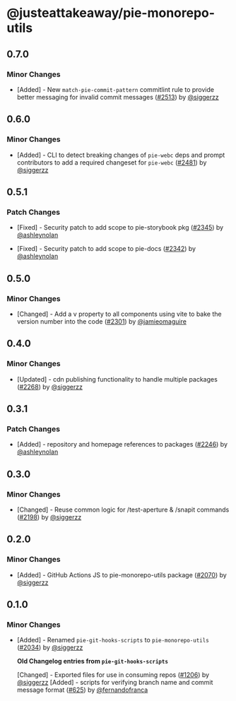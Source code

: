 # @justeattakeaway/pie-monorepo-utils

## 0.7.0

### Minor Changes

- [Added] - New `match-pie-commit-pattern` commitlint rule to provide better messaging for invalid commit messages ([#2513](https://github.com/justeattakeaway/pie/pull/2513)) by [@siggerzz](https://github.com/siggerzz)

## 0.6.0

### Minor Changes

- [Added] - CLI to detect breaking changes of `pie-webc` deps and prompt contributors to add a required changeset for `pie-webc` ([#2481](https://github.com/justeattakeaway/pie/pull/2481)) by [@siggerzz](https://github.com/siggerzz)

## 0.5.1

### Patch Changes

- [Fixed] - Security patch to add scope to pie-storybook pkg ([#2345](https://github.com/justeattakeaway/pie/pull/2345)) by [@ashleynolan](https://github.com/ashleynolan)

- [Fixed] - Security patch to add scope to pie-docs ([#2342](https://github.com/justeattakeaway/pie/pull/2342)) by [@ashleynolan](https://github.com/ashleynolan)

## 0.5.0

### Minor Changes

- [Changed] - Add a v property to all components using vite to bake the version number into the code ([#2301](https://github.com/justeattakeaway/pie/pull/2301)) by [@jamieomaguire](https://github.com/jamieomaguire)

## 0.4.0

### Minor Changes

- [Updated] - cdn publishing functionality to handle multiple packages ([#2268](https://github.com/justeattakeaway/pie/pull/2268)) by [@siggerzz](https://github.com/siggerzz)

## 0.3.1

### Patch Changes

- [Added] - repository and homepage references to packages ([#2246](https://github.com/justeattakeaway/pie/pull/2246)) by [@ashleynolan](https://github.com/ashleynolan)

## 0.3.0

### Minor Changes

- [Changed] - Reuse common logic for /test-aperture & /snapit commands ([#2198](https://github.com/justeattakeaway/pie/pull/2198)) by [@siggerzz](https://github.com/siggerzz)

## 0.2.0

### Minor Changes

- [Added] - GitHub Actions JS to pie-monorepo-utils package ([#2070](https://github.com/justeattakeaway/pie/pull/2070)) by [@siggerzz](https://github.com/siggerzz)

## 0.1.0

### Minor Changes

- [Added] - Renamed `pie-git-hooks-scripts` to `pie-monorepo-utils` ([#2034](https://github.com/justeattakeaway/pie/pull/2034)) by [@siggerzz](https://github.com/siggerzz)

  **Old Changelog entries from `pie-git-hooks-scripts`**

  [Changed] - Exported files for use in consuming repos ([#1206](https://github.com/justeattakeaway/pie/pull/1206)) by [@siggerzz](https://github.com/siggerzz)
  [Added] - scripts for verifying branch name and commit message format ([#625](https://github.com/justeattakeaway/pie/pull/625)) by [@fernandofranca](https://github.com/fernandofranca)
